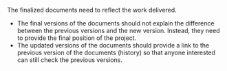 The finalized documents need to reflect the work delivered.
- The final versions of the documents should not explain the difference between the previous versions and the new version. Instead, they need to provide the final position of the project.
- The updated versions of the documents should provide a link to the previous version of the documents (history) so that anyone interested can still check the previous versions.
